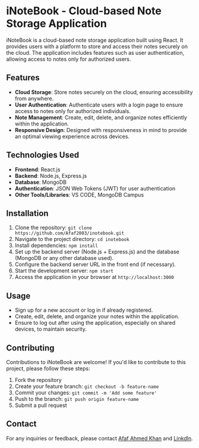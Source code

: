 # iNoteBook - Cloud-based Note Storage Application

iNoteBook is a cloud-based note storage application built using React. It provides users with a platform to store and access their notes securely on the cloud. The application includes features such as user authentication, allowing access to notes only for authorized users.

## Features

- **Cloud Storage**: Store notes securely on the cloud, ensuring accessibility from anywhere.
- **User Authentication**: Authenticate users with a login page to ensure access to notes only for authorized individuals.
- **Note Management**: Create, edit, delete, and organize notes efficiently within the application.
- **Responsive Design**: Designed with responsiveness in mind to provide an optimal viewing experience across devices.

## Technologies Used

- **Frontend**: React.js
- **Backend**: Node.js, Express.js
- **Database**: MongoDB 
- **Authentication**: JSON Web Tokens (JWT) for user authentication
- **Other Tools/Libraries**: VS CODE, MongoDB Campus 
## Installation

1. Clone the repository: `git clone https://github.com/Afaf2003/inotebook.git`
2. Navigate to the project directory: `cd inotebook`
3. Install dependencies: `npm install`
4. Set up the backend server (Node.js + Express.js) and the database (MongoDB or any other database used).
5. Configure the backend server URL in the front end (if necessary).
6. Start the development server: `npm start`
7. Access the application in your browser at `http://localhost:3000`

## Usage

- Sign up for a new account or log in if already registered.
- Create, edit, delete, and organize your notes within the application.
- Ensure to log out after using the application, especially on shared devices, to maintain security.

## Contributing

Contributions to iNoteBook are welcome! If you'd like to contribute to this project, please follow these steps:

1. Fork the repository
2. Create your feature branch: `git checkout -b feature-name`
3. Commit your changes: `git commit -m 'Add some feature'`
4. Push to the branch: `git push origin feature-name`
5. Submit a pull request


## Contact

For any inquiries or feedback, please contact [Afaf Ahmed Khan](mailto:afafahmedkhan@gmail.com) and [LinkdIn](https://www.linkedin.com/in/afaf-ahmed-khan-737235215/).

